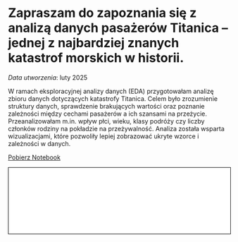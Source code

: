 # Zapraszam do zapoznania się z analizą danych pasażerów Titanica – jednej z najbardziej znanych katastrof morskich w historii.
_Data utworzenia_: luty 2025

W ramach eksploracyjnej analizy danych (EDA) przygotowałam analizę zbioru danych dotyczących katastrofy Titanica. Celem było zrozumienie struktury danych, sprawdzenie brakujących wartości oraz poznanie zależności między cechami pasażerów a ich szansami na przeżycie. Przeanalizowałam m.in. wpływ płci, wieku, klasy podróży czy liczby członków rodziny na pokładzie na przeżywalność. Analiza została wsparta wizualizacjami, które pozwoliły lepiej zobrazować ukryte wzorce i zależności w danych.

<a href="TITANIC notebook.ipynb" class="md-button md-button--primary">Pobierz Notebook</a>

<iframe
    id="content"
    src="TITANIC notebook.html"
    width="100%"
    style="border:1px solid black;overflow:hidden;"
></iframe>
<script>
function resizeIframeToFitContent(iframe) {
    iframe.style.height = (iframe.contentWindow.document.documentElement.scrollHeight + 50) + "px";
    iframe.contentDocument.body.style["overflow"] = 'hidden';
}
window.addEventListener('load', function() {
    var iframe = document.getElementById('content');
    resizeIframeToFitContent(iframe);
});
window.addEventListener('resize', function() {
    var iframe = document.getElementById('content');
    resizeIframeToFitContent(iframe);
});
</script>
